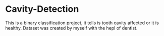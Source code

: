 # Cavity-Detection
This is a binary classification project, it tells is tooth cavity affected or it is healthy. Dataset was created by myself with the hepl of dentist.

